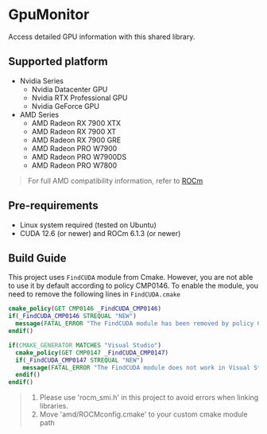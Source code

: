 # GpuMonitor
Access detailed GPU information with this shared library.

## Supported platform
- Nvidia Series
  - Nvidia Datacenter GPU
  - Nvidia RTX Professional GPU
  - Nvidia GeForce GPU
- AMD Series
  - AMD Radeon RX 7900 XTX
  - AMD Radeon RX 7900 XT
  - AMD Radeon RX 7900 GRE
  - AMD Radeon PRO W7900
  - AMD Radeon PRO W7900DS
  - AMD Radeon PRO W7800

> For full AMD compatibility information, refer to [ROCm](https://rocm.docs.amd.com/en/latest/compatibility/compatibility-matrix.html)

## Pre-requirements
- Linux system required (tested on Ubuntu)
- CUDA 12.6 (or newer) and ROCm 6.1.3 (or newer)

## Build Guide
This project uses `FindCUDA` module from Cmake. However, you are not able to use it by default according to policy CMP0146.
To enable the module, you need to remove the following lines in `FindCUDA.cmake`
```cmake
cmake_policy(GET CMP0146 _FindCUDA_CMP0146)
if(_FindCUDA_CMP0146 STREQUAL "NEW")
  message(FATAL_ERROR "The FindCUDA module has been removed by policy CMP0146.")
endif()

if(CMAKE_GENERATOR MATCHES "Visual Studio")
  cmake_policy(GET CMP0147 _FindCUDA_CMP0147)
  if(_FindCUDA_CMP0147 STREQUAL "NEW")
    message(FATAL_ERROR "The FindCUDA module does not work in Visual Studio with policy CMP0147.")
  endif()
endif()
```
> 1. Please use 'rocm_smi.h' in this project to avoid errors when linking libraries.  
> 2. Move 'amd/ROCMconfig.cmake' to your custom cmake module path
